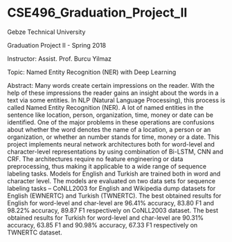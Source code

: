 # CSE496_Graduation_Project_II
Gebze Technical University

Graduation Project II - Spring 2018

Instructor: Assist. Prof. Burcu Yilmaz

Topic: Named Entity Recognition (NER) with Deep Learning

Abstract: Many words create certain impressions on the reader. With the help of these impressions the reader gains an insight about the words in a text via some entities. In NLP (Natural Language Processing), this process is called Named Entity Recognition (NER). A lot of named entities in the sentence like location, person, organization, time, money or date can be identified. One of the major problems in these operations are confusions about whether the word denotes the name of a location, a person or an organization, or whether an number stands for time, money or a date. This project implements neural network architectures both for word-level and character-level representations by using combination of Bi-LSTM, CNN and CRF. The architectures require no feature engineering or data preprocessing, thus making it applicable to a wide range of sequence labeling tasks. Models for English and Turkish are trained both in word and character level. The models are evaluated on two data sets for sequence labeling tasks – CoNLL2003 for English and Wikipedia dump datasets for English (EWNERTC) and Turkish (TWNERTC). The best obtained results for English for word-level and char-level are 96.41% accuracy, 83.80 F1 and 98.22% accuracy, 89.87 F1 respectively on CoNLL2003 dataset. The best obtained results for Turkish for word-level and char-level are 90.31% accuracy, 63.85 F1 and 90.98% accuracy, 67.33 F1 respectively on TWNERTC dataset.
